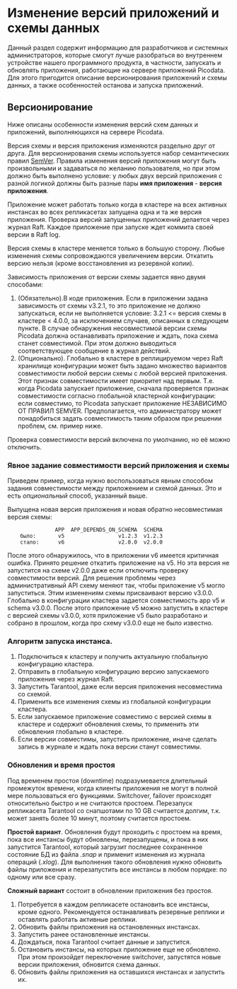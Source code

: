 # Изменение версий приложений и схемы данных
Данный раздел содержит информацию для разработчиков и системных администраторов, которые смогут лучше разобраться во внутреннем устройстве нашего программного продукта, в частности, запускать и обновлять приложения, работающие на сервере приложений Picodata. Для этого пригодится описание версионирования приложений и схемы данных, а также особенностей останова и запуска приложений.

## Версионирование

Ниже описаны особенности изменения версий схем данных и приложений, выполняющихся на сервере Picodata.

Версия схемы и версия приложения изменяются раздельно друг от друга. Для версионирования схемы используется набор семантических правил [SemVer](https://semver.org/lang/ru/). Правила изменения версий приложения могут быть произвольными и задаваться по желанию пользователя, но при этом должно быть выполнено условие: у любых двух версий приложения с разной логикой должны быть разные пары **имя приложения** - **версия приложения**.

Приложение может работать только когда в кластере на всех активных инстансах во всех репликасетах запущена одна и та же версия приложения. Проверка версий запущенных приложений делается через журнал Raft. Каждое приложение при запуске ждет коммита своей версии в Raft log.

Версия схемы в кластере меняется только в большую сторону. Любые изменения схемы сопровождаются увеличением версии. Откатить версию нельзя (кроме восстановления из резервной копии).

Зависимость приложения от версии схемы задается явно двумя способами:

1. (Обязательно).В коде приложения. Если в приложении задана зависимость от схемы v3.2.1, то это приложение не должно запускаться, если не выполняется условие: 3.2.1 <= версия схемы в кластере < 4.0.0, за исключением случаев, описанных в следующем пункте. В случае обнаружения несовместимой версии схемы Picodata должна останавливать приложение и ждать, пока схема станет совместимой. При этом должно выводиться соответствующее сообщение в журнал действий.
2. (Опционально). Глобально в кластере в реплицируемом через Raft хранилище конфигурации может быть задано множество вариантов совместимости любой версии схемы с любой версией приложения. Этот признак совместимости имеет приоритет над первым. Т.е. когда Picodata запускает приложение, сначала проверяется признак совместимости согласно глобальной кластерной конфигурации: если совместимо, то Picodata запускает приложение НЕЗАВИСИМО ОТ ПРАВИЛ SEMVER. Предполагается, что администратору может понадобиться задать совместимость таким образом при решении проблем, см. пример ниже.

Проверка совместимости версий включена по умолчанию, но её можно отключить.

### Явное задание совместимости версий приложения и схемы
Приведем пример, когда нужно воспользоваться явным способом задания совместимости между приложением и схемой данных. Это и есть _опциональный_ способ, указанный выше.

Выпущена новая версия приложения и новая обратно несовместимая версия схемы:

```
               APP  APP_DEPENDS_ON_SCHEMA  SCHEMA
    было:       v5                 v1.2.3  v1.2.3
    стало:      v6                 v2.0.0  v2.0.0
```

После этого обнаружилось, что в приложении v6 имеется критичная ошибка. Принято решение откатить приложение на v5. Но эта версия не запустится на схеме v2.0.0 даже если отключить проверку совместимости версий. Для решения проблемы через административный API схему меняют так, чтобы приложение v5 могло запуститься. Этим изменениям схемы присваивают версию v3.0.0. Глобально в конфигурации кластера задается совместимость app v5 и schema v3.0.0. После этого приложение v5 можно запустить в кластере с версией схемы v3.0.0, хотя приложение v5 было разработано и собрано в прошлом, когда про схему v3.0.0 еще не было известно.

### Алгоритм запуска инстанса.
1. Подключиться к кластеру и получить актуальную глобальную конфигурацию кластера.
2. Отправить в глобальную конфигурацию версию запускаемого приложения через журнал Raft.
3. Запустить Tarantool, даже если версия приложения несовместима со схемой.
4. Применить все изменения схемы из глобальной конфигурации кластера.
5. Если запускаемое приложение совместимо с версией схемы в кластере и содержит обновления схемы, то применить эти обновления глобально в кластере.
6. Если версии совместимы, запустить приложение, иначе сделать запись в журнале и ждать пока версии станут совместимы.


### Обновления и время простоя

Под временем простоя (downtime) подразумевается длительный промежуток времени, когда клиенты приложения не могут в полной мере пользоваться его функциями. Switchover, failover происходят относительно быстро и не считаются простоем. Перезапуск репликасета Tarantool со снапшотами по 10 GB считается долгим, т.к. может занять более 10 минут, поэтому считается простоем.

__Простой вариант__. Обновления будут проходить с простоем на время, пока все инстансы будут обновлены, перезапущены, и пока в них запустится Tarantool, который загрузит последнее сохраненное состояние БД из файла *.snap* и применит изменения из журнала операций (*.xlog*). Для выполнения такого обновления нужно обновить файлы приложения и перезапустить все инстансы в любом порядке: по одному или все сразу.

__Сложный вариант__ состоит в обновлении приложения без простоя.

1. Потребуется в каждом репликасете остановить все инстансы, кроме одного. Рекомендуется останавливать резервные реплики и оставлять работать активные реплики.
1. Обновить файлы приложения на остановленных инстансах.
1. Запустить ранее остановленные инстансы.
1. Дождаться, пока Tarantool считает данные и запустится.
1. Остановить инстансы, на которых приложение еще не обновлено. При этом произойдет переключение switchover, запустятся новые версии приложения, обновится схема данных.
1. Обновить файлы приложения на оставшихся инстансах и запустить их.
